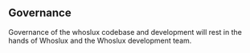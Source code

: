 Governance
---

Governance of the whoslux codebase and development will rest in the hands of Whoslux and the Whoslux development team.
